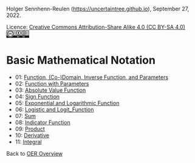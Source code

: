 Holger Sennhenn-Reulen (https://uncertaintree.github.io), September 27, 2022. 

Licence: [Creative Commons Attribution-Share Alike 4.0 (CC BY-SA 4.0) <img src="https://github.com/uncertaintree/uncertaintree.github.io/blob/master/oer/cc_by_sa.png" width="60" height="20">](https://creativecommons.org/licenses/by-sa/4.0/)

# Basic Mathematical Notation
- 01: [Function, (Co-)Domain, Inverse Function, and Parameters](01_function.md)
- 02: [Function with Parameters](02_function_with_parameters.md)
- 03: [Absolute Value Function](03_absolute_value_function.md)
- 04: [Sign Function](04_sign_function.md)
- 05: [Exponential and Logarithmic Function](05_exponential_and_logarithmic_function.md)
- 06: [Logistic and Logit_Function](06_logistic_and_logit_function.md)
- 07: [Sum](07_sum.md)
- 08: [Indicator Function](08_indicator_function.md)
- 09: [Product](09_product.md)
- 10: [Derivative](10_derivative.md)
- 11: [Integral](11_integral.md)

Back to [OER Overview](https://uncertaintree.github.io/oer/index.html)
